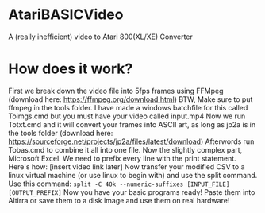 # AtariBASICVideo
A (really inefficient) video to Atari 800(XL/XE) Converter
# How does it work?
First we break down the video file into 5fps frames using FFMpeg (download here: https://ffmpeg.org/download.html) BTW, Make sure to put ffmpeg in the tools folder.
I have made a windows batchfile for this called Toimgs.cmd but you must have your video called input.mp4
Now we run Totxt.cmd and it will convert your frames into ASCII art, as long as jp2a is in the tools folder (download here: https://sourceforge.net/projects/jp2a/files/latest/download)
Afterwords run Tobas.cmd to combine it all into one file. Now the slightly complex part, Microsoft Excel. We need to prefix every line with the print statement. Here's how: [insert video link later]
Now transfer your modified CSV to a linux virtual machine (or use linux to begin with) and use the split command. Use this command:
` split -C 40k --numeric-suffixes [INPUT_FILE] [OUTPUT_PREFIX] `
Now you have your basic programs ready! Paste them into Altirra or save them to a disk image and use them on real hardware!
